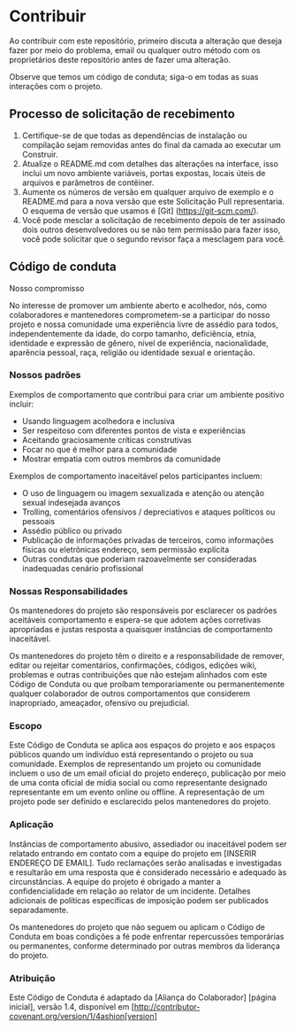 # Contribuir

Ao contribuir com este repositório, primeiro discuta a alteração que deseja fazer por meio do problema,
email ou qualquer outro método com os proprietários deste repositório antes de fazer uma alteração. 

Observe que temos um código de conduta; siga-o em todas as suas interações com o projeto.

## Processo de solicitação de recebimento

1. Certifique-se de que todas as dependências de instalação ou compilação sejam removidas antes do final da camada ao executar um 
   Construir.
2. Atualize o README.md com detalhes das alterações na interface, isso inclui um novo ambiente 
   variáveis, portas expostas, locais úteis de arquivos e parâmetros de contêiner.
3. Aumente os números de versão em qualquer arquivo de exemplo e o README.md para a nova versão que este
   Solicitação Pull representaria. O esquema de versão que usamos é [Git] (https://git-scm.com/).
4. Você pode mesclar a solicitação de recebimento depois de ter assinado dois outros desenvolvedores ou se 
   não tem permissão para fazer isso, você pode solicitar que o segundo revisor faça a mesclagem para você.

## Código de conduta

Nosso compromisso

No interesse de promover um ambiente aberto e acolhedor, nós, como
colaboradores e mantenedores comprometem-se a participar do nosso projeto e
nossa comunidade uma experiência livre de assédio para todos, independentemente da idade, do corpo
tamanho, deficiência, etnia, identidade e expressão de gênero, nível de experiência,
nacionalidade, aparência pessoal, raça, religião ou identidade sexual e
orientação.

### Nossos padrões

Exemplos de comportamento que contribui para criar um ambiente positivo
incluir:

* Usando linguagem acolhedora e inclusiva
* Ser respeitoso com diferentes pontos de vista e experiências
* Aceitando graciosamente críticas construtivas
* Focar no que é melhor para a comunidade
* Mostrar empatia com outros membros da comunidade

Exemplos de comportamento inaceitável pelos participantes incluem:

* O uso de linguagem ou imagem sexualizada e atenção ou atenção sexual indesejada
avanços
* Trolling, comentários ofensivos / depreciativos e ataques políticos ou pessoais
* Assédio público ou privado
* Publicação de informações privadas de terceiros, como informações físicas ou eletrônicas
  endereço, sem permissão explícita
* Outras condutas que poderiam razoavelmente ser consideradas inadequadas
  cenário profissional

### Nossas Responsabilidades

Os mantenedores do projeto são responsáveis ​​por esclarecer os padrões aceitáveis
comportamento e espera-se que adotem ações corretivas apropriadas e justas
resposta a quaisquer instâncias de comportamento inaceitável.

Os mantenedores do projeto têm o direito e a responsabilidade de remover, editar ou
rejeitar comentários, confirmações, códigos, edições wiki, problemas e outras contribuições
que não estejam alinhados com este Código de Conduta ou que proíbam temporariamente ou
permanentemente qualquer colaborador de outros comportamentos que considerem inapropriado,
ameaçador, ofensivo ou prejudicial.

### Escopo

Este Código de Conduta se aplica aos espaços do projeto e aos espaços públicos
quando um indivíduo está representando o projeto ou sua comunidade. Exemplos de
representando um projeto ou comunidade incluem o uso de um email oficial do projeto
endereço, publicação por meio de uma conta oficial de mídia social ou como representante designado
representante em um evento online ou offline. A representação de um projeto pode ser
definido e esclarecido pelos mantenedores do projeto.

### Aplicação

Instâncias de comportamento abusivo, assediador ou inaceitável podem ser
relatado entrando em contato com a equipe do projeto em [INSERIR ENDEREÇO ​​DE EMAIL]. Tudo
reclamações serão analisadas e investigadas e resultarão em uma resposta que
é considerado necessário e adequado às circunstâncias. A equipe do projeto é
obrigado a manter a confidencialidade em relação ao relator de um incidente.
Detalhes adicionais de políticas específicas de imposição podem ser publicados separadamente.

Os mantenedores do projeto que não seguem ou aplicam o Código de Conduta em boas condições
a fé pode enfrentar repercussões temporárias ou permanentes, conforme determinado por outras
membros da liderança do projeto.

### Atribuição

Este Código de Conduta é adaptado da [Aliança do Colaborador] [página inicial], versão 1.4,
disponível em [http://contributor-covenant.org/version/1/4ashion[version]
